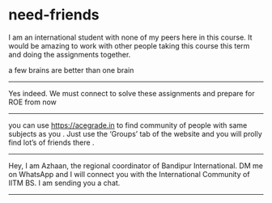 # need-friends

I am an international student with none of my peers here in this course. It would be amazing to work with other people taking this course this term and doing the assignments together.

a few brains are better than one brain

---

Yes indeed. We must connect to solve these assignments and prepare for ROE from now

---

you can use <https://acegrade.in> to find community of people with same subjects as you . Just use the ‘Groups’ tab of the website and you will prolly find lot’s of friends there .

---

Hey, I am Azhaan, the regional coordinator of Bandipur International. DM me on WhatsApp and I will connect you with the International Community of IITM BS. I am sending you a chat.

---

